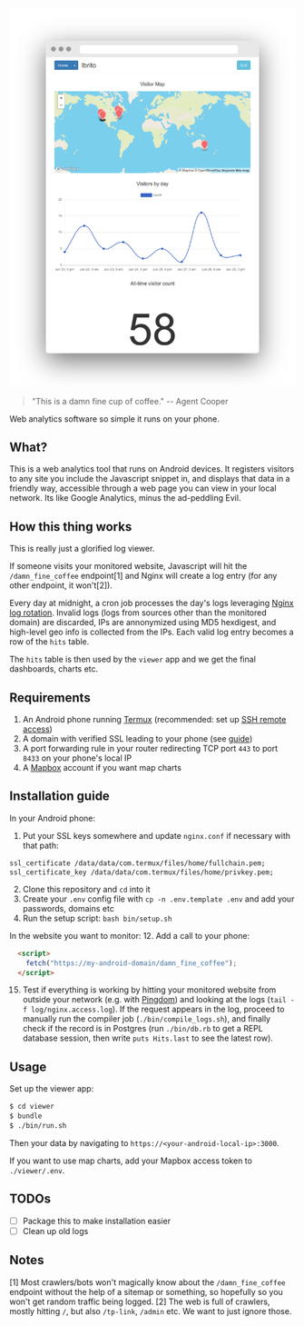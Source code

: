 ![Screenshot of the app running locally, a few charts and a map are shown](screenshot.png)

> "This is a damn fine cup of coffee."
-- Agent Cooper

Web analytics software so simple it runs on your phone.

## What?

This is a web analytics tool that runs on Android devices. It registers visitors to any site you include the Javascript snippet in, and displays that data in a friendly way, accessible through a web page you can view in your local network. Its like Google Analytics, minus the ad-peddling Evil.

## How this thing works

This is really just a glorified log viewer.

If someone visits your monitored website, Javascript will hit the `/damn_fine_coffee` endpoint[1] and Nginx will create a log entry (for any other endpoint, it won't[2]).

Every day at midnight, a cron job processes the day's logs leveraging [Nginx log rotation](https://www.nginx.com/resources/wiki/start/topics/examples/logrotation/). Invalid logs (logs from sources other than the monitored domain) are discarded, IPs are annonymized using MD5 hexdigest, and high-level geo info is collected from the IPs. Each valid log entry becomes a row of the `hits` table.

The `hits` table is then used by the `viewer` app and we get the final dashboards, charts etc.

## Requirements

1. An Android phone running [Termux](https://termux.com/) (recommended: set up [SSH remote access](https://wiki.termux.com/wiki/Remote_Access))
2. A domain with verified SSL leading to your phone (see [guide](https://lbrito1.github.io/blog/2020/06/free_https_home_server.html))
3. A port forwarding rule in your router redirecting TCP port `443` to port `8433` on your phone's local IP
4. A [Mapbox](https://www.mapbox.com/) account if you want map charts

## Installation guide

In your Android phone:
1. Put your SSL keys somewhere and update `nginx.conf` if necessary with that path:
```
ssl_certificate /data/data/com.termux/files/home/fullchain.pem;
ssl_certificate_key /data/data/com.termux/files/home/privkey.pem;
```
2. Clone this repository and `cd` into it
3. Create your `.env` config file with `cp -n .env.template .env` and add your passwords, domains etc
4. Run the setup script: `bash bin/setup.sh`

In the website you want to monitor:
12. Add a call to your phone:
```html
  <script>
    fetch("https://my-android-domain/damn_fine_coffee");
  </script>
```

15. Test if everything is working by hitting your monitored website from outside your network (e.g. with [Pingdom](https://tools.pingdom.com/)) and looking at the logs (`tail -f log/nginx.access.log`). If the request appears in the log, proceed to manually run the compiler job (`./bin/compile_logs.sh`), and finally check if the record is in Postgres (run `./bin/db.rb` to get a REPL database session, then write `puts Hits.last` to see the latest row).

## Usage

Set up the viewer app:
```bash
$ cd viewer
$ bundle
$ ./bin/run.sh
```

Then your data by navigating to `https://<your-android-local-ip>:3000`.

If you want to use map charts, add your Mapbox access token to `./viewer/.env`.

## TODOs
- [ ] Package this to make installation easier
- [ ] Clean up old logs

## Notes

[1] Most crawlers/bots won't magically know about the `/damn_fine_coffee` endpoint without the help of a sitemap or something, so hopefully so you won't get random traffic being logged.
[2] The web is full of crawlers, mostly hitting `/`, but also `/tp-link`, `/admin` etc. We want to just ignore those.
